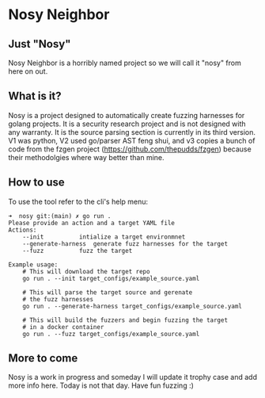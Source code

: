 # Nosy Neighbor
## Just "Nosy"
Nosy Neighbor is a horribly named project so we will call it "nosy" from here on out.
## What is it?
Nosy is a project designed to automatically create fuzzing harnesses for golang projects. It is a security research project and is not designed with any warranty. It is the source parsing section is currently in its third version. V1 was python, V2 used go/parser AST feng shui, and v3 copies a bunch of code from the fzgen project (https://github.com/thepudds/fzgen) because their methodolgies where way better than mine.
## How to use
To use the tool refer to the cli's help menu:
```
➜  nosy git:(main) ✗ go run .
Please provide an action and a target YAML file
Actions:
	--init			intialize a target environmnet
	--generate-harness	generate fuzz harnesses for the target
	--fuzz			fuzz the target

Example usage:
	# This will download the target repo
	go run . --init target_configs/example_source.yaml

	# This will parse the target source and gerenate
	# the fuzz harnesses
	go run . --generate-harness target_configs/example_source.yaml

	# This will build the fuzzers and begin fuzzing the target
	# in a docker container
	go run . --fuzz target_configs/example_source.yaml
```
## More to come
Nosy is a work in progress and someday I will update it trophy case and add more info here. Today is not that day. Have fun fuzzing :)